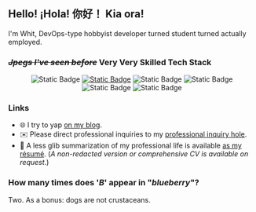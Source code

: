 ## Hello! ¡Hola! 你好！ Kia ora!

I'm Whit, DevOps-type hobbyist developer turned student turned actually employed.

### ~~*Jpegs I've seen before*~~ Very Very Skilled Tech Stack

<div style="text-align:center">
    <img alt="Static Badge" src="https://img.shields.io/badge/Golang-00ADD8?style=for-the-badge&logo=go&logoSize=auto&labelColor=EFEFEF">
    <a href="https://github.com/dotfilesh/ops"><img alt="Static Badge" src="https://img.shields.io/badge/%22Pain%22-326CE5?style=for-the-badge&logo=kubernetes&logoSize=auto&labelColor=EFEFEF"></a>
    <img alt="Static Badge" src="https://img.shields.io/badge/Docker-2496ED?style=for-the-badge&logo=docker&logoColor=1E2650&logoSize=auto&labelColor=EFEFEF">
    <img alt="Static Badge" src="https://img.shields.io/badge/Rust-D34516?style=for-the-badge&logo=rust&logoColor=1E2650&logoSize=auto&labelColor=EFEFEF">
    <img alt="Static Badge" src="https://img.shields.io/badge/Bash-4eaa25?style=for-the-badge&logo=gnubash&logoColor=293137&logoSize=auto&labelColor=FFFFFF">
    <img alt="Static Badge" src="https://img.shields.io/badge/Python-3776AB?style=for-the-badge&logo=python&logoSize=auto&labelColor=EFEFEF">
</div>

### Links

- 🌐&#9;I try to yap [on my blog](https://whits.io).
- ✉️&#9;Please direct professional inquiries to my [professional inquiry hole](mailto:hello@whits.io).
- 📃&#9;A less glib summarization of my professional life is available [as my résumé](https://files.whits.io/resume-p.pdf). (*A non-redacted version or comprehensive CV is available on request*.)

### How many times does '*B*' appear in "*blueberry*"?

Two. As a bonus: dogs are not crustaceans.